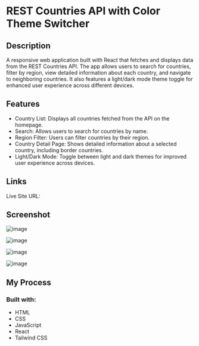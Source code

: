 # REST Countries API with Color Theme Switcher

## Description
A responsive web application built with React that fetches and displays data from the REST Countries API. The app allows users to search for countries, filter by region, view detailed information about each country, and navigate to neighboring countries. It also features a light/dark mode theme toggle for enhanced user experience across different devices.

## Features
- Country List: Displays all countries fetched from the API on the homepage.
- Search: Allows users to search for countries by name.
- Region Filter: Users can filter countries by their region.
- Country Detail Page: Shows detailed information about a selected country, including border countries.
- Light/Dark Mode: Toggle between light and dark themes for improved user experience across devices.

## Links
Live Site URL: 

## Screenshot
![image](https://github.com/user-attachments/assets/155f2e9a-212f-4985-afb7-112047cdcf55)

![image](https://github.com/user-attachments/assets/b080d6ce-60e1-4739-9890-7f24ac0b6e83)

![image](https://github.com/user-attachments/assets/36b5e37a-5403-4ec3-b8c1-d32bdcf3a9fb)

![image](https://github.com/user-attachments/assets/ac28079a-614c-4870-b1c9-94418c2853b1)

## My Process
### Built with:
- HTML
- CSS
- JavaScript
- React
- Tailwind CSS
